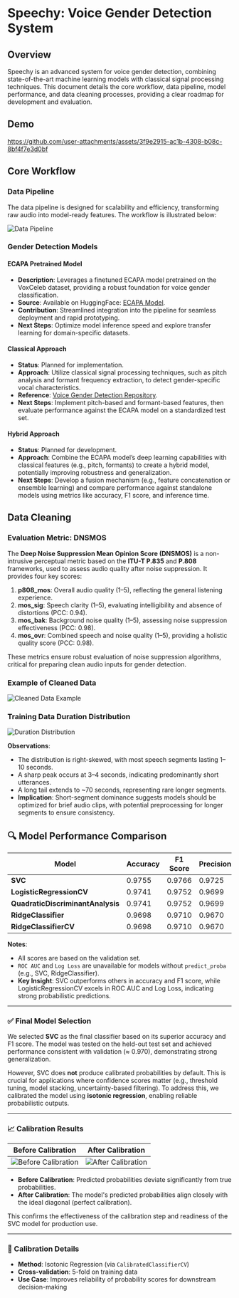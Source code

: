 # Speechy: Voice Gender Detection System

## Overview
Speechy is an advanced system for voice gender detection, combining state-of-the-art machine learning models with classical signal processing techniques. This document details the core workflow, data pipeline, model performance, and data cleaning processes, providing a clear roadmap for development and evaluation.

## Demo
https://github.com/user-attachments/assets/3f9e2915-ac1b-4308-b08c-8bf4f7e3d0bf
## Core Workflow

### Data Pipeline
The data pipeline is designed for scalability and efficiency, transforming raw audio into model-ready features. The workflow is illustrated below:

![Data Pipeline](./assets/data-pip.png)

### Gender Detection Models

#### ECAPA Pretrained Model
- **Description**: Leverages a finetuned ECAPA model pretrained on the VoxCeleb dataset, providing a robust foundation for voice gender classification.
- **Source**: Available on HuggingFace: [ECAPA Model](https://huggingface.co/JaesungHuh/voice-gender-classifier).
- **Contribution**: Streamlined integration into the pipeline for seamless deployment and rapid prototyping.
- **Next Steps**: Optimize model inference speed and explore transfer learning for domain-specific datasets.

#### Classical Approach
- **Status**: Planned for implementation.
- **Approach**: Utilize classical signal processing techniques, such as pitch analysis and formant frequency extraction, to detect gender-specific vocal characteristics.
- **Reference**: [Voice Gender Detection Repository](https://github.com/jim-schwoebel/voice_gender_detection/tree/master).
- **Next Steps**: Implement pitch-based and formant-based features, then evaluate performance against the ECAPA model on a standardized test set.

#### Hybrid Approach
- **Status**: Planned for development.
- **Approach**: Combine the ECAPA model’s deep learning capabilities with classical features (e.g., pitch, formants) to create a hybrid model, potentially improving robustness and generalization.
- **Next Steps**: Develop a fusion mechanism (e.g., feature concatenation or ensemble learning) and compare performance against standalone models using metrics like accuracy, F1 score, and inference time.

## Data Cleaning

### Evaluation Metric: DNSMOS
The **Deep Noise Suppression Mean Opinion Score (DNSMOS)** is a non-intrusive perceptual metric based on the **ITU-T P.835** and **P.808** frameworks, used to assess audio quality after noise suppression. It provides four key scores:

1. **p808_mos**: Overall audio quality (1–5), reflecting the general listening experience.
2. **mos_sig**: Speech clarity (1–5), evaluating intelligibility and absence of distortions (PCC: 0.94).
3. **mos_bak**: Background noise quality (1–5), assessing noise suppression effectiveness (PCC: 0.98).
4. **mos_ovr**: Combined speech and noise quality (1–5), providing a holistic quality score (PCC: 0.98).

These metrics ensure robust evaluation of noise suppression algorithms, critical for preparing clean audio inputs for gender detection.

### Example of Cleaned Data
![Cleaned Data Example](./assets/data-clean.png)

### Training Data Duration Distribution
![Duration Distribution](./assets/duration_dist.png)

**Observations**:
- The distribution is right-skewed, with most speech segments lasting 1–10 seconds.
- A sharp peak occurs at 3–4 seconds, indicating predominantly short utterances.
- A long tail extends to ~70 seconds, representing rare longer segments.
- **Implication**: Short-segment dominance suggests models should be optimized for brief audio clips, with potential preprocessing for longer segments to ensure consistency.

## 🔍 Model Performance Comparison

| Model                          | Accuracy | F1 Score | Precision | Recall | ROC AUC | Log Loss |
|-------------------------------|----------|----------|-----------|--------|---------|----------|
| **SVC**                       | 0.9755   | 0.9766   | 0.9725    | 0.9806 | N/A     | N/A      |
| **LogisticRegressionCV**      | 0.9741   | 0.9752   | 0.9699    | 0.9806 | 0.9850  | 0.1334   |
| **QuadraticDiscriminantAnalysis** | 0.9741 | 0.9752   | 0.9699    | 0.9806 | 0.9832  | 0.7870   |
| **RidgeClassifier**           | 0.9698   | 0.9710   | 0.9670    | 0.9751 | N/A     | N/A      |
| **RidgeClassifierCV**         | 0.9698   | 0.9710   | 0.9670    | 0.9751 | N/A     | N/A      |


**Notes**:
- All scores are based on the validation set.
- `ROC AUC` and `Log Loss` are unavailable for models without `predict_proba` (e.g., SVC, RidgeClassifier).
- **Key Insight**: SVC outperforms others in accuracy and F1 score, while LogisticRegressionCV excels in ROC AUC and Log Loss, indicating strong probabilistic predictions.

---

### ✅ Final Model Selection

We selected **SVC** as the final classifier based on its superior accuracy and F1 score. The model was tested on the held-out test set and achieved performance consistent with validation (≈ 0.970), demonstrating strong generalization.

However, SVC does **not** produce calibrated probabilities by default. This is crucial for applications where confidence scores matter (e.g., threshold tuning, model stacking, uncertainty-based filtering). To address this, we calibrated the model using **isotonic regression**, enabling reliable probabilistic outputs.

---

### 📈 Calibration Results

| Before Calibration                            | After Calibration                             |
|-----------------------------------------------|-----------------------------------------------|
| ![Before Calibration](./assets/svm-non-calib.png) | ![After Calibration](./assets/svm-calib.png)  |

- **Before Calibration**: Predicted probabilities deviate significantly from true probabilities.
- **After Calibration**: The model's predicted probabilities align closely with the ideal diagonal (perfect calibration).

This confirms the effectiveness of the calibration step and readiness of the SVC model for production use.

---

### 🔧 Calibration Details

- **Method**: Isotonic Regression (via `CalibratedClassifierCV`)
- **Cross-validation**: 5-fold on training data
- **Use Case**: Improves reliability of probability scores for downstream decision-making
